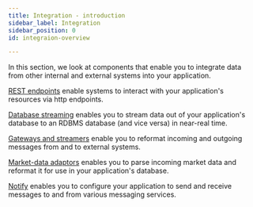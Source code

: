 ```yaml
---
title: Integration - introduction
sidebar_label: Integration
sidebar_position: 0
id: integraion-overview

---
```


In this section, we look at components that enable you to integrate data from other internal and external systems into your application.

[REST endpoints](/creating-applications/defining-your-application/integrations/rest-endpoints/) enable systems to interact with your application's resources via http endpoints.

[Database streaming](/creating-applications/defining-your-application/integrations/database-streaming/genesistodb/overview/) enables you to stream data out of your application's database to an RDBMS database (and vice versa) in near-real time.

[Gateways and streamers](/creating-applications/defining-your-application/integrations/external-systems/) enable you to reformat incoming and outgoing messages from and to external systems. 


[Market-data adaptors](/creating-applications/defining-your-application/integrations/market-data/adaptors/common-config/) enables you to parse incoming market data and reformat it for use in your application's database.

[Notify](/creating-applications/defining-your-application/integrations/notify/configure/) enables you to configure your application to send and receive messages to and from various messaging services.


